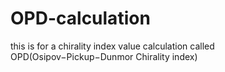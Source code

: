# OPD-calculation
this is for a chirality index value calculation called OPD(Osipov−Pickup−Dunmor Chirality index)
